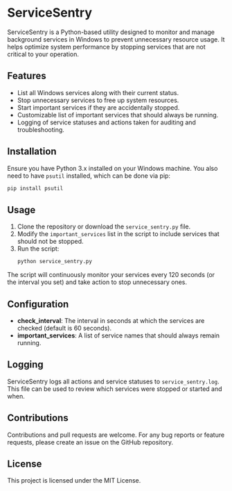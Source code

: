 # ServiceSentry

ServiceSentry is a Python-based utility designed to monitor and manage background services in Windows to prevent unnecessary resource usage. It helps optimize system performance by stopping services that are not critical to your operation.

## Features

- List all Windows services along with their current status.
- Stop unnecessary services to free up system resources.
- Start important services if they are accidentally stopped.
- Customizable list of important services that should always be running.
- Logging of service statuses and actions taken for auditing and troubleshooting.

## Installation

Ensure you have Python 3.x installed on your Windows machine. You also need to have `psutil` installed, which can be done via pip:
```bash
pip install psutil
```

## Usage

1. Clone the repository or download the `service_sentry.py` file.
2. Modify the `important_services` list in the script to include services that should not be stopped.
3. Run the script:
   ```bash
   python service_sentry.py
   ```

The script will continuously monitor your services every 120 seconds (or the interval you set) and take action to stop unnecessary ones.

## Configuration

- **check_interval**: The interval in seconds at which the services are checked (default is 60 seconds).
- **important_services**: A list of service names that should always remain running.

## Logging

ServiceSentry logs all actions and service statuses to `service_sentry.log`. This file can be used to review which services were stopped or started and when.

## Contributions

Contributions and pull requests are welcome. For any bug reports or feature requests, please create an issue on the GitHub repository.

## License

This project is licensed under the MIT License.